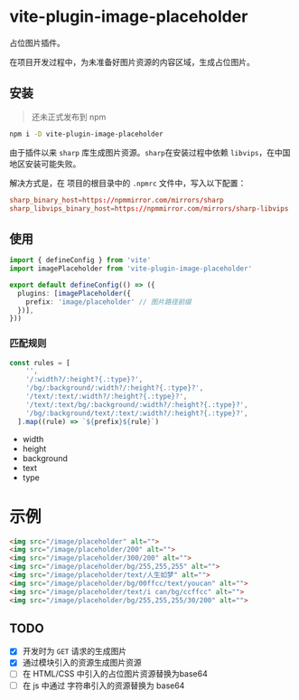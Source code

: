 # vite-plugin-image-placeholder

占位图片插件。

在项目开发过程中，为未准备好图片资源的内容区域，生成占位图片。

## 安装

> 还未正式发布到 npm

```sh
npm i -D vite-plugin-image-placeholder
```

由于插件以来 `sharp` 库生成图片资源。`sharp`在安装过程中依赖 `libvips`，在中国地区安装可能失败。

解决方式是，在 项目的根目录中的 `.npmrc` 文件中，写入以下配置：

```conf
sharp_binary_host=https://npmmirror.com/mirrors/sharp
sharp_libvips_binary_host=https://npmmirror.com/mirrors/sharp-libvips
```

## 使用
```ts
import { defineConfig } from 'vite'
import imagePlaceholder from 'vite-plugin-image-placeholder'

export default defineConfig(() => ({
  plugins: [imagePlaceholder({
    prefix: 'image/placeholder' // 图片路径前缀
  })],
}))

```

### 匹配规则
```ts
const rules = [
    '',
    '/:width?/:height?{.:type}?',
    '/bg/:background/:width?/:height?{.:type}?',
    '/text/:text/:width?/:height?{.:type}?',
    '/text/:text/bg/:background/:width?/:height?{.:type}?',
    '/bg/:background/text/:text/:width?/:height?{.:type}?',
  ].map((rule) => `${prefix}${rule}`)
```
- width
- height
- background
- text
- type


# 示例

```html
<img src="/image/placeholder" alt="">
<img src="/image/placeholder/200" alt="">
<img src="/image/placeholder/300/200" alt="">
<img src="/image/placeholder/bg/255,255,255" alt="">
<img src="/image/placeholder/text/人生如梦" alt="">
<img src="/image/placeholder/bg/00ffcc/text/youcan" alt="">
<img src="/image/placeholder/text/i can/bg/ccffcc" alt="">
<img src="/image/placeholder/bg/255,255,255/30/200" alt="">

```

## TODO

- [x] 开发时为 `GET` 请求的生成图片
- [x] 通过模块引入的资源生成图片资源
- [ ] 在 HTML/CSS 中引入的占位图片资源替换为base64
- [ ] 在 js 中通过 字符串引入的资源替换为 base64
